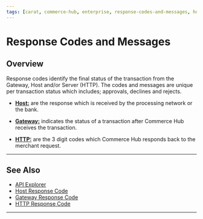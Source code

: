```yaml
---
tags: [carat, commerce-hub, enterprise, response-codes-and-messages, host, gateway, http]
---
```



# Response Codes and Messages

## Overview

Response codes identify the final status of the transaction from the Gateway, Host and/or Server (HTTP). The codes and messages are unique per transaction status which includes; approvals, declines and rejects. 

- [**Host:**](?path=docs/Resources/Guides/Response-Codes/Bank-Issuer.md) are the response which is received by the processing network or the bank.

- [**Gateway:**](?path=docs/Resources/Guides/Response-Codes/Gateway.md) indicates the status of a transaction after Commerce Hub receives the transaction.

- [**HTTP:**](?path=docs/Resources/Guides/Response-Codes/HTTP.md) are the 3 digit codes which Commerce Hub responds back to the merchant request.

---

## See Also

- [API Explorer](../api/?type=post&path=/payments/v1/charges)
- [Host Response Code](?path=docs/Resources/Guides/Response-Codes/Bank-Issuer.md)
- [Gateway Response Code](?path=docs/Resources/Guides/Response-Codes/Gateway.md)
- [HTTP Response Code](?path=docs/Resources/Guides/Response-Codes/HTTP.md)

---